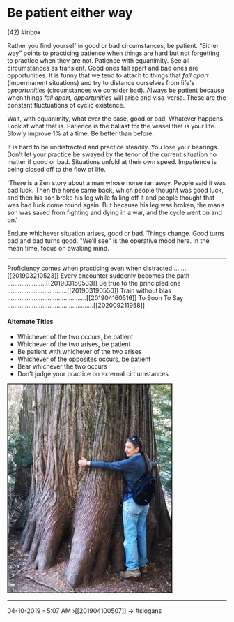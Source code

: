 # Be patient either way
(42)
#inbox

Rather you find yourself in good or bad circumstances, be patient. “Either way” points to practicing patience when things are hard but not forgetting to practice when they are not. Patience with equanimity. See all circumstances as transient. Good ones fall apart and bad ones are opportunities. It is funny that we tend to attach to things that _fall apart_ (impermanent situations) and try to distance ourselves from life's _opportunities_ (circumstances we consider bad). Always be patient because when things _fall apart, opportunities_ will arise and visa-versa. These are the constant fluctuations of cyclic existence.

Wait, with equanimity, what ever the case, good or bad. Whatever happens. Look at what that is. Patience is the ballast for the vessel that is your life. Slowly improve 1% at a time. Be better than before.

It is hard to be undistracted and practice steadily. You lose your bearings. Don't let your practice be swayed by the tenor of the current situation no matter if good or bad. Situations unfold at their own speed. Impatience is being closed off to the flow of life.

'There is a Zen story about a man whose horse ran away. People said it was bad luck. Then the horse came back, which people thought was good luck, and then his son broke his leg while falling off it and people thought that was bad luck come round again. But because his leg was broken, the man’s son was saved from fighting and dying in a war, and the cycle went on and on.'

Endure whichever situation arises, good or bad. Things change. Good turns bad and bad turns good. "We’ll see" is the operative mood here. In the mean time, focus on awaking mind.

----------------------------------------------------------------

Proficiency comes when practicing even when distracted  ........[[201903210523]]
Every encounter suddenly becomes the path ......................[[201903150533]]
Be true to the principled one ..................................[[201903190550]]
Train without bias .............................................[[201904160516]]
To Soon To Say .................................................[[202009211958]]

#### Alternate Titles
- Whichever of the two occurs, be patient
- Whichever of the two arises, be patient
- Be patient with whichever of the two arises
- Whichever of the opposites occurs, be patient
- Bear whichever the two occurs
- Don't judge your practice on external circumstances

![](media/IMG_20150929_142207.jpg)

----------------------------------------------------------------
04-10-2019 - 5:07 AM
›[[201904100507]]
→ #slogans
<div style="page-break-after: always;"></div>
